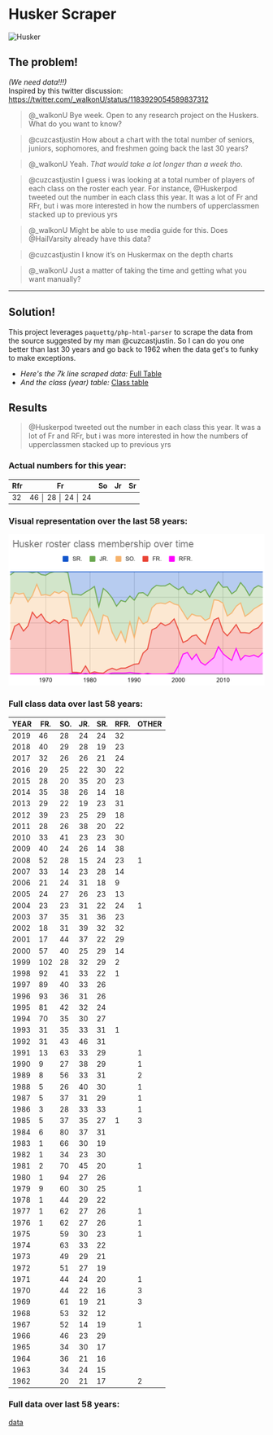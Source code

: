 # Husker Scraper

![Husker](https://upload.wikimedia.org/wikipedia/commons/thumb/e/e5/Nebraska_Cornhuskers_logo.svg/1200px-Nebraska_Cornhuskers_logo.svg.png)

## The problem!
_(We need data!!!)_  
Inspired by this twitter discussion:
https://twitter.com/_walkonU/status/1183929054589837312

> @_walkonU
>Bye week.  Open to any research project on the Huskers.  What do you want to know?

> @cuzcastjustin
> How about a chart with the total number of seniors, juniors, sophomores, and freshmen going back the last 30 years?

> @_walkonU
> Yeah. *That would take a lot longer than a week tho*.

> @cuzcastjustin
> I guess i was looking at a total number of players of each class on the roster each year. For instance, @Huskerpod tweeted out the number in each class this year. It was a lot of Fr and RFr, but i was more interested in how the numbers of upperclassmen stacked up to previous yrs

> @_walkonU
> Might be able to use media guide for this.  Does @HailVarsity already have this data?

> @cuzcastjustin
> I know it’s on Huskermax on the depth charts

> @_walkonU
> Just a matter of taking the time and getting what you want manually?

---

## Solution!

This project leverages `paquettg/php-html-parser` to scrape the data from the source suggested by my man @cuzcastjustin.
So I can do you one better than last 30 years and go back to 1962 when the data get's to funky to make exceptions.

* *Here's the 7k line scraped data:*
  [Full Table](sample-output/full-table.txt)
* *And the class (year) table:*
  [Class table](sample-output/class-table.txt)
  
## Results
> @Huskerpod tweeted out the number in each class this year. It was a lot of Fr and RFr, but i was more interested in how the numbers of upperclassmen stacked up to previous yrs

### Actual numbers for this year:
| Rfr | Fr | So | Jr | Sr |
| - | - | - | - | - |
| 32 | 46 │ 28  │ 24  │ 24 |

### Visual representation over the last 58 years:

![Husker Roster by Class](images/Husker-roster-class-membership-over-time.png)

### Full class data over last 58 years:

| YEAR | FR. | SO. | JR. | SR. | RFR. | OTHER |
| ---- | --- | --- | --- | --- | ---- | ----- |
| 2019 | 46  | 28  | 24  | 24  | 32   |       |
| 2018 | 40  | 29  | 28  | 19  | 23   |       |
| 2017 | 32  | 26  | 26  | 21  | 24   |       |
| 2016 | 29  | 25  | 22  | 30  | 22   |       |
| 2015 | 28  | 20  | 35  | 20  | 23   |       |
| 2014 | 35  | 38  | 26  | 14  | 18   |       |
| 2013 | 29  | 22  | 19  | 23  | 31   |       |
| 2012 | 39  | 23  | 25  | 29  | 18   |       |
| 2011 | 28  | 26  | 38  | 20  | 22   |       |
| 2010 | 33  | 41  | 23  | 23  | 30   |       |
| 2009 | 40  | 24  | 26  | 14  | 38   |       |
| 2008 | 52  | 28  | 15  | 24  | 23   | 1     |
| 2007 | 33  | 14  | 23  | 28  | 14   |       |
| 2006 | 21  | 24  | 31  | 18  | 9    |       |
| 2005 | 24  | 27  | 26  | 23  | 13   |       |
| 2004 | 23  | 23  | 31  | 22  | 24   | 1     |
| 2003 | 37  | 35  | 31  | 36  | 23   |       |
| 2002 | 18  | 31  | 39  | 32  | 32   |       |
| 2001 | 17  | 44  | 37  | 22  | 29   |       |
| 2000 | 57  | 40  | 25  | 29  | 14   |       |
| 1999 | 102 | 28  | 32  | 29  | 2    |       |
| 1998 | 92  | 41  | 33  | 22  | 1    |       |
| 1997 | 89  | 40  | 33  | 26  |      |       |
| 1996 | 93  | 36  | 31  | 26  |      |       |
| 1995 | 81  | 42  | 32  | 24  |      |       |
| 1994 | 70  | 35  | 30  | 27  |      |       |
| 1993 | 31  | 35  | 33  | 31  | 1    |       |
| 1992 | 31  | 43  | 46  | 31  |      |       |
| 1991 | 13  | 63  | 33  | 29  |      | 1     |
| 1990 | 9   | 27  | 38  | 29  |      | 1     |
| 1989 | 8   | 56  | 33  | 31  |      | 2     |
| 1988 | 5   | 26  | 40  | 30  |      | 1     |
| 1987 | 5   | 37  | 31  | 29  |      | 1     |
| 1986 | 3   | 28  | 33  | 33  |      | 1     |
| 1985 | 5   | 37  | 35  | 27  | 1    | 3     |
| 1984 | 6   | 80  | 37  | 31  |      |       |
| 1983 | 1   | 66  | 30  | 19  |      |       |
| 1982 | 1   | 34  | 23  | 30  |      |       |
| 1981 | 2   | 70  | 45  | 20  |      | 1     |
| 1980 | 1   | 94  | 27  | 26  |      |       |
| 1979 | 9   | 60  | 30  | 25  |      | 1     |
| 1978 | 1   | 44  | 29  | 22  |      |       |
| 1977 | 1   | 62  | 27  | 26  |      | 1     |
| 1976 | 1   | 62  | 27  | 26  |      | 1     |
| 1975 |     | 59  | 30  | 23  |      | 1     |
| 1974 |     | 63  | 33  | 22  |      |       |
| 1973 |     | 49  | 29  | 21  |      |       |
| 1972 |     | 51  | 27  | 19  |      |       |
| 1971 |     | 44  | 24  | 20  |      | 1     |
| 1970 |     | 44  | 22  | 16  |      | 3     |
| 1969 |     | 61  | 19  | 21  |      | 3     |
| 1968 |     | 53  | 32  | 12  |      |       |
| 1967 |     | 52  | 14  | 19  |      | 1     |
| 1966 |     | 46  | 23  | 29  |      |       |
| 1965 |     | 34  | 30  | 17  |      |       |
| 1964 |     | 36  | 21  | 16  |      |       |
| 1963 |     | 34  | 24  | 15  |      |       |
| 1962 |     | 20  | 21  | 17  |      | 2     |

### Full data over last 58 years:

[data](sample-output/full-table.txt)